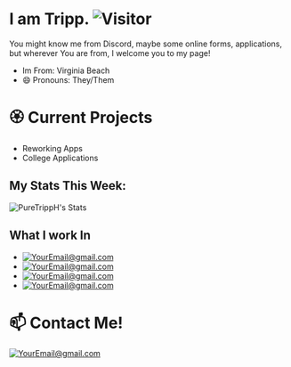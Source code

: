 #  I am Tripp.  ![Visitor](https://visitor-badge.laobi.icu/badge?page_id=PureTrippH)
You might know me from Discord, maybe some online forms, applications, but wherever You are from, I welcome you to my page!
- Im From: Virginia Beach
- 😄 Pronouns: They/Them


# 🏵 Current Projects
- Reworking Apps
- College Applications 

## My Stats This Week:
![PureTrippH's Stats](https://github-readme-stats.vercel.app/api/wakatime?username=@Gem)

## What I work In
- <a href="mailto:realtripphanley@gmail.com">![YourEmail@gmail.com](https://img.shields.io/badge/C%2B%2B-00599C?style=for-the-badge&logo=c%2B%2B&logoColor=white)</a> 
- <a href="mailto:realtripphanley@gmail.com">![YourEmail@gmail.com](https://img.shields.io/badge/Node.js-43853D?style=for-the-badge&logo=node.js&logoColor=white)</a> 
- <a href="mailto:realtripphanley@gmail.com">![YourEmail@gmail.com](https://img.shields.io/badge/React-20232A?style=for-the-badge&logo=react&logoColor=61DAFB)</a> 
- <a href="mailto:realtripphanley@gmail.com">![YourEmail@gmail.com](https://img.shields.io/badge/Java-ED8B00?style=for-the-badge&logo=java&logoColor=white)</a> 


# 📫 Contact Me!
 <a href="mailto:realtripphanley@gmail.com">![YourEmail@gmail.com](https://img.shields.io/badge/Gmail-D14836?style=for-the-badge&logo=gmail&logoColor=white)</a> 

<!--
**PureTrippH/PureTrippH** is a ✨ _special_ ✨ repository because its `README.md` (this file) appears on your GitHub profile.

Here are some ideas to get you started:



- 👯 I’m looking to collaborate on ...
- 🤔 I’m looking for help with ...
- 💬 Ask me about ...

 ...
- ⚡ Fun fact: ...
-->
